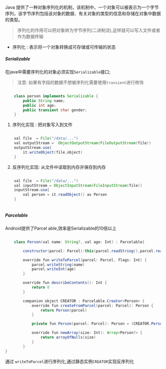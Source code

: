 Java 提供了一种对象序列化的机制，该机制中，一个对象可以被表示为一个字节序列，该字节序列包括该对象的数据、有关对象的类型的信息和存储在对象中数据的类型。

> 序列化的作用可以把对象转为字节序列(二进制流),这样就可以写入文件或者作为数据传输

*  序列化 : 表示将一个对象转换成可存储或可传输的状态

##### Serializable  

在java中需要序列化的对象必须实现`Serializable`接口;

> 注意: 如果有字段的数据不想被序列化需要使用`transient`进行修饰

```java

    class person implements Serializable {
        public String name;
        public int age;
        public transient char gender;
    }

```

1. 序列化实现 : 把对象写入到文件

```java

    val file  = File("/data/...")
    val outputStream =  ObjectOutputStream(FileOutputStream(file))
    outputStream.use{
        it.writeObject(file,object)
    }

```

2. 反序列化实现: 从文件中读取到内存并保存到内存

```java

    val file  = File("/data/...")
    val inputStream = ObjectInputStream(FileInputStream(file))
    inputStream.use{
        val person = it.readObject() as Person
    }
    
```

##### Parcelable

Android提供了Parcel able,效率是Serializable的10倍以上

```java

    class Person(val name: String?, val age: Int) : Parcelable{

        constructor(parcel: Parcel):this(parcel.readString(),parcel.readInt())

        override fun writeToParcel(parcel: Parcel, flags: Int) {
            parcel.writeString(name)
            parcel.writeInt(age)
        }

        override fun describeContents(): Int {
            return 0
        }

        companion object CREATOR : Parcelable.Creator<Person> {
            override fun createFromParcel(parcel: Parcel): Person {
                return Person(parcel)
            }

            private fun Person(parcel: Parcel): Person = (CREATOR.Person(parcel))

            override fun newArray(size: Int): Array<Person?> {
                return arrayOfNulls(size)
            }
        }
}

```

通过 `writeToParcel`进行序列化,通过静态实例`CREATOR`实现反序列化